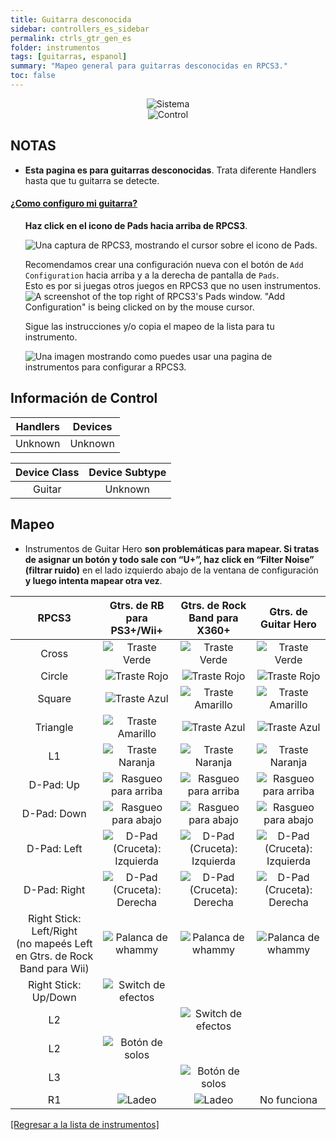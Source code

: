 ```yaml
---
title: Guitarra desconocida
sidebar: controllers_es_sidebar
permalink: ctrls_gtr_gen_es
folder: instrumentos
tags: [guitarras, espanol]
summary: "Mapeo general para guitarras desconocidas en RPCS3."
toc: false
---
```


<div align="center"> <img src="https://carlmylo.github.io/rb3-pc/images/instruments/plat/myst.png" alt="Sistema" title="Sistema"></div>

<div align="center"> <img src="https://carlmylo.github.io/rb3-pc/images/instruments/cont/mystcontrollers.png" alt="Control" title="Control"></div>

## NOTAS  

* **Esta pagina es para guitarras desconocidas**. Trata diferente Handlers hasta que tu guitarra se detecte.

<!-- Map Start -->
<div class="panel-group" id="accordion">
                    <div class="panel panel-default">
                        <div class="panel-heading">
                            <h4 class="panel-title">
                                <a class="noCrossRef accordion-toggle" data-toggle="collapse" data-parent="#accordion" href="#como-mapear-pads">¿Como configuro mi guitarra?</a>
                            </h4>
                        </div>
                        <div id="como-mapear-pads" class="panel-collapse collapse noCrossRef">
                            <div class="panel-body">
<ul>
<p><strong>Haz click en el icono de Pads hacia arriba de RPCS3</strong>.</p>
<p><img src="https://carlmylo.github.io/rb3-pc/images/instruments/rpcs3pad.png" alt="Una captura de RPCS3, mostrando el cursor sobre el icono de Pads." title="Pads"></p>
<p>Recomendamos crear una configuración nueva con el botón de <code>Add Configuration</code> hacia arriba y a la derecha de pantalla de <code>Pads</code>.<br>
Esto es por si juegas otros juegos en RPCS3 que no usen instrumentos.<br>
<img src="https://carlmylo.github.io/rb3-pc/images/instruments/rpcs3padprofadd.png" alt="A screenshot of the top right of RPCS3's Pads window. &quot;Add Configuration&quot; is being clicked on by the mouse cursor." title="Add Configuration"></p>
<p>Sigue las instrucciones y/o copia el mapeo de la lista para tu instrumento.</p>
<p><img src="https://carlmylo.github.io/rb3-pc/images/instruments/padlegend.png" alt="Una imagen mostrando como puedes usar una pagina de instrumentos para configurar a RPCS3." title="Mapeando la Höfner de Rock Band"></p>
</ul>
                            </div>
                        </div>
                    </div>
</div>
<!-- Map End -->

## Información de Control

| Handlers | Devices |
|:--------:|:-------:|
| Unknown | Unknown |

| Device Class | Device Subtype |
|:------------:|:--------------:|
| Guitar | Unknown |


## Mapeo 
 
* Instrumentos de Guitar Hero **son problemáticas para mapear. Si tratas de asignar un botón y todo sale con “U+”, haz click en “Filter Noise” (filtrar ruido)** en el lado izquierdo abajo de la ventana de configuración **y luego intenta mapear otra vez**.

| **RPCS3**          | **Gtrs. de RB para PS3+/Wii+** | **Gtrs. de Rock Band para X360+** | **Gtrs. de Guitar Hero** |
|:------------------:|:---------------------:|:---------------------:|:-----------------------:|
| Cross | ![Traste Verde](https://carlmylo.github.io/rb3-pc/images/btns/gtrs/gf.png "Traste Verde") | ![Traste Verde](https://carlmylo.github.io/rb3-pc/images/btns/gtrs/gf.png "Traste Verde") | ![Traste Verde](https://carlmylo.github.io/rb3-pc/images/btns/gtrs/gf.png "Traste Verde") |
| Circle | ![Traste Rojo](https://carlmylo.github.io/rb3-pc/images/btns/gtrs/rf.png "Traste Rojo") | ![Traste Rojo](https://carlmylo.github.io/rb3-pc/images/btns/gtrs/rf.png "Traste Rojo") | ![Traste Rojo](https://carlmylo.github.io/rb3-pc/images/btns/gtrs/rf.png "Traste Rojo") |
| Square | ![Traste Azul](https://carlmylo.github.io/rb3-pc/images/btns/gtrs/bf.png "Traste Azul") | ![Traste Amarillo](https://carlmylo.github.io/rb3-pc/images/btns/gtrs/yf.png "Traste Amarillo") | ![Traste Amarillo](https://carlmylo.github.io/rb3-pc/images/btns/gtrs/yf.png "Traste Amarillo") |
| Triangle | ![Traste Amarillo](https://carlmylo.github.io/rb3-pc/images/btns/gtrs/yf.png "Traste Amarillo") | ![Traste Azul](https://carlmylo.github.io/rb3-pc/images/btns/gtrs/bf.png "Traste Azul") | ![Traste Azul](https://carlmylo.github.io/rb3-pc/images/btns/gtrs/bf.png "Traste Azul") |
| L1 | ![Traste Naranja](https://carlmylo.github.io/rb3-pc/images/btns/gtrs/of.png "Traste Naranja") | ![Traste Naranja](https://carlmylo.github.io/rb3-pc/images/btns/gtrs/of.png "Traste Naranja") | ![Traste Naranja](https://carlmylo.github.io/rb3-pc/images/btns/gtrs/of.png "Traste Naranja") |
| D-Pad: Up | ![Rasgueo para arriba](https://carlmylo.github.io/rb3-pc/images/btns/gtrs/sbu.png "Rasgueo para arriba") | ![Rasgueo para arriba](https://carlmylo.github.io/rb3-pc/images/btns/gtrs/sbu.png "Rasgueo para arriba") | ![Rasgueo para arriba](https://carlmylo.github.io/rb3-pc/images/btns/gtrs/sbu.png "Rasgueo para arriba") |
| D-Pad: Down | ![Rasgueo para abajo](https://carlmylo.github.io/rb3-pc/images/btns/gtrs/sbd.png "Rasgueo para abajo") | ![Rasgueo para abajo](https://carlmylo.github.io/rb3-pc/images/btns/gtrs/sbd.png "Rasgueo para abajo") | ![Rasgueo para abajo](https://carlmylo.github.io/rb3-pc/images/btns/gtrs/sbd.png "Rasgueo para abajo") |
| D-Pad: Left | ![D-Pad (Cruceta): Izquierda](https://carlmylo.github.io/rb3-pc/images/btns/gtrs/dpl.png "D-Pad (Cruceta): Izquierda") | ![D-Pad (Cruceta): Izquierda](https://carlmylo.github.io/rb3-pc/images/btns/gtrs/dpl.png "D-Pad (Cruceta): Izquierda") | ![D-Pad (Cruceta): Izquierda](https://carlmylo.github.io/rb3-pc/images/btns/gtrs/dpl.png "D-Pad (Cruceta): Izquierda") |
| D-Pad: Right | ![D-Pad (Cruceta): Derecha](https://carlmylo.github.io/rb3-pc/images/btns/gtrs/dpr.png "D-Pad (Cruceta): Derecha") | ![D-Pad (Cruceta): Derecha](https://carlmylo.github.io/rb3-pc/images/btns/gtrs/dpr.png "D-Pad (Cruceta): Derecha") | ![D-Pad (Cruceta): Derecha](https://carlmylo.github.io/rb3-pc/images/btns/gtrs/dpr.png "D-Pad (Cruceta): Derecha") |
| Right Stick: <br/> Left/Right <br/> (no mapeés Left en Gtrs. de Rock Band para Wii) | ![Palanca de whammy](https://carlmylo.github.io/rb3-pc/images/btns/gtrs/wb.png "Palanca de whammy") | ![Palanca de whammy](https://carlmylo.github.io/rb3-pc/images/btns/gtrs/wb.png "Palanca de whammy") | ![Palanca de whammy](https://carlmylo.github.io/rb3-pc/images/btns/gtrs/wb.png "Palanca de whammy") |
| Right Stick: Up/Down | ![Switch de efectos](https://carlmylo.github.io/rb3-pc/images/btns/gtrs/fx.png "Switch de efectos") | | |
| L2 | | ![Switch de efectos](https://carlmylo.github.io/rb3-pc/images/btns/gtrs/fx.png "Switch de efectos") | |
| L2 | ![Botón de solos](https://carlmylo.github.io/rb3-pc/images/btns/gtrs/solo.png "Botón de solos") | | |
| L3 | | ![Botón de solos](https://carlmylo.github.io/rb3-pc/images/btns/gtrs/solo.png "Botón de solos") | |
| R1 | ![Ladeo](https://carlmylo.github.io/rb3-pc/images/btns/gtrs/ts.gif "Ladeo") | ![Ladeo](https://carlmylo.github.io/rb3-pc/images/btns/gtrs/ts.gif "Ladeo") | No funciona |

[[Regresar a la lista de instrumentos]](https://carlmylo.github.io/rb3-pc/ctrls_es#lista-de-instrumentos)